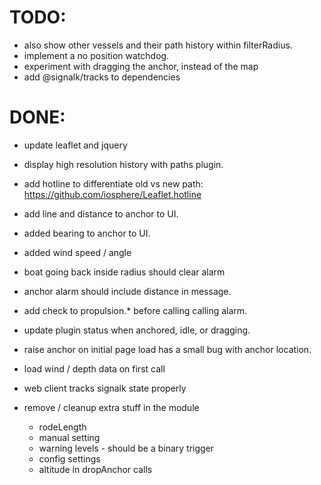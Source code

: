 # TODO: 

* also show other vessels and their path history within filterRadius.
* implement a no position watchdog.
* experiment with dragging the anchor, instead of the map
* add @signalk/tracks to dependencies

# DONE:

* update leaflet and jquery
* display high resolution history with paths plugin.
* add hotline to differentiate old vs new path: https://github.com/iosphere/Leaflet.hotline
* add line and distance to anchor to UI.
* added bearing to anchor to UI.
* added wind speed / angle
* boat going back inside radius should clear alarm
* anchor alarm should include distance in message.
* add check to propulsion.* before calling calling alarm.
* update plugin status when anchored, idle, or dragging.
* raise anchor on initial page load has a small bug with anchor location.
* load wind / depth data on first call
* web client tracks signalk state properly

* remove / cleanup extra stuff in the module
  * rodeLength
  * manual setting
  * warning levels - should be a binary trigger
  * config settings
  * altitude in dropAnchor calls